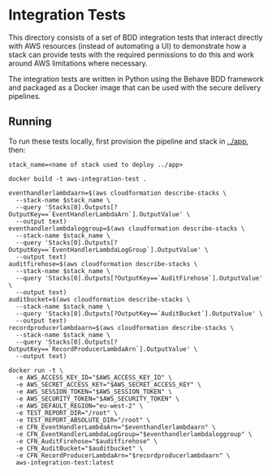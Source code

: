 # Integration Tests

This directory consists of a set of BDD integration tests that interact directly with
AWS resources (instead of automating a UI) to demonstrate how a stack can provide tests
with the required permissions to do this and work around AWS limitations where necessary.

The integration tests are written in Python using the Behave BDD framework and packaged 
as a Docker image that can be used with the secure delivery pipelines.

## Running

To run these tests locally, first provision the pipeline and stack in [../app](../app), then:

```shell
stack_name=<name of stack used to deploy ../app>

docker build -t aws-integration-test .

eventhandlerlambdaarn=$(aws cloudformation describe-stacks \
  --stack-name $stack_name \
  --query 'Stacks[0].Outputs[?OutputKey==`EventHandlerLambdaArn`].OutputValue' \
  --output text)
eventhandlerlambdaloggroup=$(aws cloudformation describe-stacks \
  --stack-name $stack_name \
  --query 'Stacks[0].Outputs[?OutputKey==`EventHandlerLambdaLogGroup`].OutputValue' \
  --output text)
auditfirehose=$(aws cloudformation describe-stacks \
  --stack-name $stack_name \
  --query 'Stacks[0].Outputs[?OutputKey==`AuditFirehose`].OutputValue' \
  --output text)
auditbucket=$(aws cloudformation describe-stacks \
  --stack-name $stack_name \
  --query 'Stacks[0].Outputs[?OutputKey==`AuditBucket`].OutputValue' \
  --output text)
recordproducerlambdaarn=$(aws cloudformation describe-stacks \
  --stack-name $stack_name \
  --query 'Stacks[0].Outputs[?OutputKey==`RecordProducerLambdaArn`].OutputValue' \
  --output text)
  
docker run -t \
  -e AWS_ACCESS_KEY_ID="$AWS_ACCESS_KEY_ID" \
  -e AWS_SECRET_ACCESS_KEY="$AWS_SECRET_ACCESS_KEY" \
  -e AWS_SESSION_TOKEN="$AWS_SESSION_TOKEN" \
  -e AWS_SECURITY_TOKEN="$AWS_SECURITY_TOKEN" \
  -e AWS_DEFAULT_REGION="eu-west-2" \
  -e TEST_REPORT_DIR="/root" \
  -e TEST_REPORT_ABSOLUTE_DIR="/root" \
  -e CFN_EventHandlerLambdaArn="$eventhandlerlambdaarn" \
  -e CFN_EventHandlerLambdaLogGroup="$eventhandlerlambdaloggroup" \
  -e CFN_AuditFirehose="$auditfirehose" \
  -e CFN_AuditBucket="$auditbucket" \
  -e CFN_RecordProducerLambdaArn="$recordproducerlambdaarn" \
  aws-integration-test:latest
```
